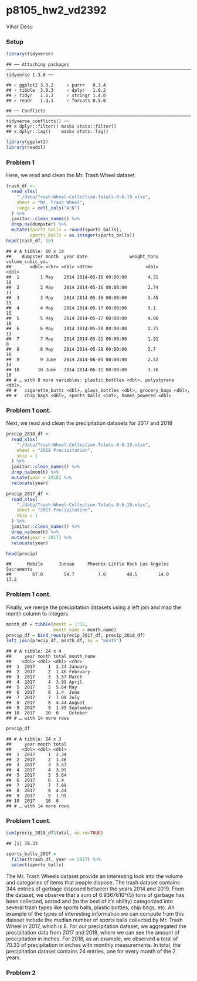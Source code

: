p8105\_hw2\_vd2392
================
Vihar Desu

### Setup

``` r
library(tidyverse)
```

    ## ── Attaching packages ────────────────────────────────────────────────────────────────────────────────────────────────────────────────────────────────── tidyverse 1.3.0 ──

    ## ✓ ggplot2 3.3.2     ✓ purrr   0.3.4
    ## ✓ tibble  3.0.3     ✓ dplyr   1.0.2
    ## ✓ tidyr   1.1.2     ✓ stringr 1.4.0
    ## ✓ readr   1.3.1     ✓ forcats 0.5.0

    ## ── Conflicts ───────────────────────────────────────────────────────────────────────────────────────────────────────────────────────────────────── tidyverse_conflicts() ──
    ## x dplyr::filter() masks stats::filter()
    ## x dplyr::lag()    masks stats::lag()

``` r
library(ggplot2)
library(readxl)
```

### Problem 1

Here, we read and clean the Mr. Trash Wheel dataset

``` r
trash_df <-
  read_xlsx(
    "./data/Trash-Wheel-Collection-Totals-8-6-19.xlsx",
    sheet = "Mr. Trash Wheel",
    range = cell_cols("A:N")
  ) %>%
  janitor::clean_names() %>%
  drop_na(dumpster) %>%
  mutate(sports_balls = round(sports_balls),
         sports_balls = as.integer(sports_balls))
head(trash_df, 10)
```

    ## # A tibble: 10 x 14
    ##    dumpster month  year date                weight_tons volume_cubic_ya…
    ##       <dbl> <chr> <dbl> <dttm>                    <dbl>            <dbl>
    ##  1        1 May    2014 2014-05-16 00:00:00        4.31               18
    ##  2        2 May    2014 2014-05-16 00:00:00        2.74               13
    ##  3        3 May    2014 2014-05-16 00:00:00        3.45               15
    ##  4        4 May    2014 2014-05-17 00:00:00        3.1                15
    ##  5        5 May    2014 2014-05-17 00:00:00        4.06               18
    ##  6        6 May    2014 2014-05-20 00:00:00        2.71               13
    ##  7        7 May    2014 2014-05-21 00:00:00        1.91                8
    ##  8        8 May    2014 2014-05-28 00:00:00        3.7                16
    ##  9        9 June   2014 2014-06-05 00:00:00        2.52               14
    ## 10       10 June   2014 2014-06-11 00:00:00        3.76               18
    ## # … with 8 more variables: plastic_bottles <dbl>, polystyrene <dbl>,
    ## #   cigarette_butts <dbl>, glass_bottles <dbl>, grocery_bags <dbl>,
    ## #   chip_bags <dbl>, sports_balls <int>, homes_powered <dbl>

### Problem 1 cont.

Next, we read and clean the precipitation datasets for 2017 and 2018

``` r
precip_2018_df <-
  read_xlsx(
    "./data/Trash-Wheel-Collection-Totals-8-6-19.xlsx",
    sheet = "2018 Precipitation",
    skip = 1
  ) %>%
  janitor::clean_names() %>%
  drop_na(month) %>%
  mutate(year = 2018) %>%
  relocate(year)

precip_2017_df <-
  read_xlsx(
    "./data/Trash-Wheel-Collection-Totals-8-6-19.xlsx",
    sheet = "2017 Precipitation",
    skip = 1
  ) %>%
  janitor::clean_names() %>%
  drop_na(month) %>%
  mutate(year = 2017) %>%
  relocate(year)

head(precip)
```

    ##      Mobile      Juneau     Phoenix Little Rock Los Angeles  Sacramento 
    ##        67.0        54.7         7.0        48.5        14.0        17.2

### Problem 1 cont.

Finally, we merge the precipitation datasets using a left join and map
the month column to integers

``` r
month_df = tibble(month = 1:12,
                  month_name = month.name)
precip_df = bind_rows(precip_2017_df, precip_2018_df)
left_join(precip_df, month_df, by = "month")
```

    ## # A tibble: 24 x 4
    ##     year month total month_name
    ##    <dbl> <dbl> <dbl> <chr>     
    ##  1  2017     1  2.34 January   
    ##  2  2017     2  1.46 February  
    ##  3  2017     3  3.57 March     
    ##  4  2017     4  3.99 April     
    ##  5  2017     5  5.64 May       
    ##  6  2017     6  1.4  June      
    ##  7  2017     7  7.09 July      
    ##  8  2017     8  4.44 August    
    ##  9  2017     9  1.95 September 
    ## 10  2017    10  0    October   
    ## # … with 14 more rows

``` r
precip_df
```

    ## # A tibble: 24 x 3
    ##     year month total
    ##    <dbl> <dbl> <dbl>
    ##  1  2017     1  2.34
    ##  2  2017     2  1.46
    ##  3  2017     3  3.57
    ##  4  2017     4  3.99
    ##  5  2017     5  5.64
    ##  6  2017     6  1.4 
    ##  7  2017     7  7.09
    ##  8  2017     8  4.44
    ##  9  2017     9  1.95
    ## 10  2017    10  0   
    ## # … with 14 more rows

### Problem 1 cont.

``` r
sum(precip_2018_df$total, na.rm=TRUE)
```

    ## [1] 70.33

``` r
sports_balls_2017 = 
  filter(trash_df, year == 2017) %>% 
  select(sports_balls)
```

The Mr. Trash Wheels dataset provide an interesting look into the volume
and categories of items that people dispose. The trash dataset contains
344 entries of garbage disposed between the years 2014 and 2019. From
the dataset, we observe that a sum of 6.9367610^{5} tons of garbage has
been collected, sorted and (to the best of it’s ability) categorized
into several trash types like sports balls, plastic bottles, chip bags,
etc. An example of the types of interesting information we can compute
from this dataset include the median number of sports balls collected by
Mr. Trash Wheel in 2017, which is 8. For our precipitation dataset, we
aggregated the precipitation data from 2017 and 2018, where we can see
the amount of precipitation in inches. For 2018, as an example, we
observed a total of 70.33 of precipitation in inches with monthly
measurements. In total, the precipitation dataset contains 24 entries,
one for every month of the 2 years.

### Problem 2
